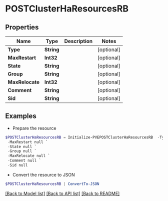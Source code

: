 # POSTClusterHaResourcesRB
## Properties

Name | Type | Description | Notes
------------ | ------------- | ------------- | -------------
**Type** | **String** |  | [optional] 
**MaxRestart** | **Int32** |  | [optional] 
**State** | **String** |  | [optional] 
**Group** | **String** |  | [optional] 
**MaxRelocate** | **Int32** |  | [optional] 
**Comment** | **String** |  | [optional] 
**Sid** | **String** |  | [optional] 

## Examples

- Prepare the resource
```powershell
$POSTClusterHaResourcesRB = Initialize-PVEPOSTClusterHaResourcesRB  -Type null `
 -MaxRestart null `
 -State null `
 -Group null `
 -MaxRelocate null `
 -Comment null `
 -Sid null
```

- Convert the resource to JSON
```powershell
$POSTClusterHaResourcesRB | ConvertTo-JSON
```

[[Back to Model list]](../README.md#documentation-for-models) [[Back to API list]](../README.md#documentation-for-api-endpoints) [[Back to README]](../README.md)

